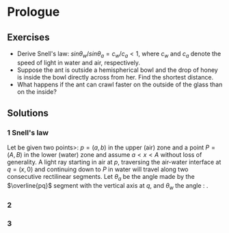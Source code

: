 # Prologue

## Exercises

 - Derive Snell's law: $sin \theta_{w} / sin \theta_{a} = c_{w}/c_{a} < 1$, where $c_{w}$ and $c_{a}$ denote the speed of light in water and air, respectively.
 - Suppose the ant is outside a hemispherical bowl and the drop of honey is inside the bowl directly across from her. Find the shortest distance.
 - What happens if the ant can crawl faster on the outside of the glass than on the inside? 

## Solutions

### 1 Snell's law
Let be given two points>: $p=(a,b)$ in the upper (air) zone and a point $P=(A,B)$ in the lower (water) zone and assume $a < x < A$ without loss of generality.
A light ray starting in air at $p$, traversing the air-water interface at $q=(x,0)$ and continuing down to $P$ in water will travel along two consecutive rectilinear segments. Let $\theta_{a}$ be the angle made by the $\overline{pq}$ segment with the vertical axis at $q$, and $\theta_{w}$ the angle : . 



### 2

### 3



<!--stackedit_data:
eyJoaXN0b3J5IjpbLTU1NzY5NDYyOF19
-->